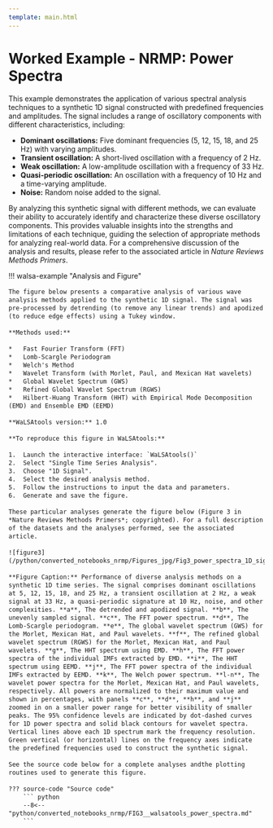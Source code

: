 ```yaml
---
template: main.html
---
```


# Worked Example - NRMP: Power Spectra

This example demonstrates the application of various spectral analysis techniques to a synthetic 1D signal constructed with predefined frequencies and amplitudes. The signal includes a range of oscillatory components with different characteristics, including:

*   **Dominant oscillations:** Five dominant frequencies (5, 12, 15, 18, and 25 Hz) with varying amplitudes.
*   **Transient oscillation:** A short-lived oscillation with a frequency of 2 Hz.
*   **Weak oscillation:** A low-amplitude oscillation with a frequency of 33 Hz.
*   **Quasi-periodic oscillation:** An oscillation with a frequency of 10 Hz and a time-varying amplitude.
*   **Noise:** Random noise added to the signal.

By analyzing this synthetic signal with different methods, we can evaluate their ability to accurately identify and characterize these diverse oscillatory components. This provides valuable insights into the strengths and limitations of each technique, guiding the selection of appropriate methods for analyzing real-world data. For a comprehensive discussion of the analysis and results, please refer to the associated article in *Nature Reviews Methods Primers*.

!!! walsa-example "Analysis and Figure"

    The figure below presents a comparative analysis of various wave analysis methods applied to the synthetic 1D signal. The signal was pre-processed by detrending (to remove any linear trends) and apodized (to reduce edge effects) using a Tukey window.

    **Methods used:**

    *   Fast Fourier Transform (FFT) 
    *   Lomb-Scargle Periodogram
    *   Welch's Method
    *   Wavelet Transform (with Morlet, Paul, and Mexican Hat wavelets)
    *   Global Wavelet Spectrum (GWS)
    *   Refined Global Wavelet Spectrum (RGWS)
    *   Hilbert-Huang Transform (HHT) with Empirical Mode Decomposition (EMD) and Ensemble EMD (EEMD)

    **WaLSAtools version:** 1.0

    **To reproduce this figure in WaLSAtools:**

    1.  Launch the interactive interface: `WaLSAtools()`
    2.  Select "Single Time Series Analysis".
    3.  Choose "1D Signal".
    4.  Select the desired analysis method.
    5.  Follow the instructions to input the data and parameters.
    6.  Generate and save the figure.

    These particular analyses generate the figure below (Figure 3 in *Nature Reviews Methods Primers*; copyrighted). For a full description of the datasets and the analyses performed, see the associated article.

    ![figure3](/python/converted_notebooks_nrmp/Figures_jpg/Fig3_power_spectra_1D_signal.jpg)

    **Figure Caption:** Performance of diverse analysis methods on a synthetic 1D time series. The signal comprises dominant oscillations at 5, 12, 15, 18, and 25 Hz, a transient oscillation at 2 Hz, a weak signal at 33 Hz, a quasi-periodic signature at 10 Hz, noise, and other complexities. **a**, The detrended and apodized signal. **b**, The unevenly sampled signal. **c**, The FFT power spectrum. **d**, The Lomb-Scargle periodogram. **e**, The global wavelet spectrum (GWS) for the Morlet, Mexican Hat, and Paul wavelets. **f**, The refined global wavelet spectrum (RGWS) for the Morlet, Mexican Hat, and Paul wavelets. **g**, The HHT spectrum using EMD. **h**, The FFT power spectra of the individual IMFs extracted by EMD. **i**, The HHT spectrum using EEMD. **j**, The FFT power spectra of the individual IMFs extracted by EEMD. **k**, The Welch power spectrum. **l-n**, The wavelet power spectra for the Morlet, Mexican Hat, and Paul wavelets, respectively. All powers are normalized to their maximum value and shown in percentages, with panels **c**, **d**, **h**, and **j** zoomed in on a smaller power range for better visibility of smaller peaks. The 95% confidence levels are indicated by dot-dashed curves for 1D power spectra and solid black contours for wavelet spectra. Vertical lines above each 1D spectrum mark the frequency resolution. Green vertical (or horizontal) lines on the frequency axes indicate the predefined frequencies used to construct the synthetic signal.

    See the source code below for a complete analyses andthe plotting routines used to generate this figure.

    ??? source-code "Source code"
        ``` python
        --8<-- "python/converted_notebooks_nrmp/FIG3__walsatools_power_spectra.md"
        ```

<br>